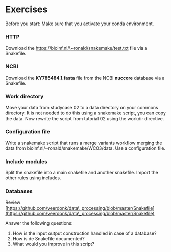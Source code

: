 # Exercises

Before you start: Make sure that you activate your conda environment.&#x20;

### HTTP

Download the https://bioinf.nl/\~ronald/snakemake/test.txt file via a Snakefile.&#x20;

### NCBI

Download the **KY785484.1.fasta** file from the NCBI **nuccore** database via a Snakefile.

### Work directory

Move your data from studycase 02 to a data directory on your commons directory. It is not needed to do this using a snakemake script, you can copy the data. Now rewrite the script from tutorial 02 using the workdir directive.&#x20;

### Configuration file

Write a snakemake script that runs a merge variants workflow merging the data from bioinf.nl/\~ronald/snakemake/WC03/data. Use a configuration file.&#x20;

### Include modules

Split the snakefile into a main snakefile and another snakefile. Import the other rules using includes.

### Databases

Review [https://github.com/veerdonk/data\_processing/blob/master/Snakefile](https://github.com/veerdonk/data\_processing/blob/master/Snakefile)

Answer the following questions:

1. How is the input output construction handled in case of a database?
2. How is de Snakefile documented?
3. What would you improve in this script?
